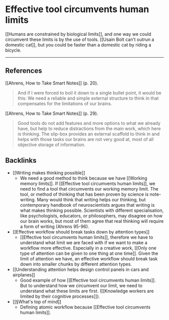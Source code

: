 # Effective tool circumvents human limits
[[Humans are constrained by biological limits]], and one way we could circumvent these limits is by the use of tools. [[Usain Bolt can’t outrun a domestic cat]], but you could be faster than a domestic cat by riding a bicycle.

- - -
## References
[[Ahrens, How to Take Smart Notes]] (p. 20).
> And if I were forced to boil it down to a single bullet point, it would be this: We need a reliable and simple external structure to think in that compensates for the limitations of our brains.

[[Ahrens, How to Take Smart Notes]] (p. 29).
> Good tools do not add features and more options to what we already have, but help to reduce distractions from the main work, which here is thinking. The slip-box provides an external scaffold to think in and helps with those tasks our brains are not very good at, most of all objective storage of information.

## Backlinks
* [[Writing makes thinking possible]]
	* We need a good method to think because we have [[Working memory limits]]. If [[Effective tool circumvents human limits]], we need to find a tool that circumvents our working memory limit. The tool, or method of thinking that has been proven by science is note-writing. Many would think that writing helps our thinking, but contemporary handbook of neuroscientists argues that writing is what makes thinking possible. Scientists with different specialisation, like psychologists, educators, or philosophers, may disagree on how our brain works, but most of them agree that real thinking will require a form of writing (Ahrens 95-96).
* [[Effective workflow should break tasks down by attention types]]
	* [[Effective tool circumvents human limits]], therefore we have to understand what limit we are faced with if we want to make a workflow more effective. Especially in a creative work, [[Only one type of attention can be given to one thing at one time]]. Given the limit of attention we have, an effective workflow should break task down into smaller chunks by different attention types.
* [[Understanding attention helps design control panels in cars and airplanes]]
	* Good example of how [[Effective tool circumvents human limits]]. But to understand how we circumvent our limit, we need to understand what these limits are first. ([[Knowledge workers are limited by their cognitive processes]]).
* [[§What's top of mind]]
	* Defining atomic workflow because [[Effective tool circumvents human limits]].

<!-- #evergreen #tool -->

<!-- {BearID:D8230ADB-EF86-48AC-87A0-BB5FC7A1B65B-1543-0000D2B2FDE70235} -->
